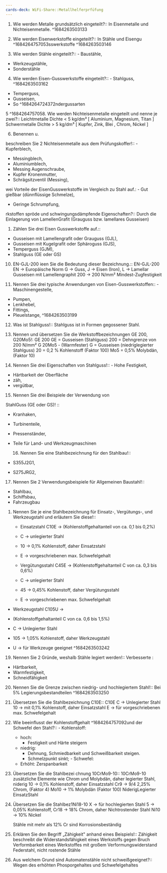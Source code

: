 ```yaml
---
cards-deck: WiFi-Share::Metallhelferprfüfung
---
```


1. Wie werden Metalle grundsätzlich eingeteilt?:: In Eisenmetalle und Nichteisenmetalle.
^1684263503133

2. Wie werden Eisenwerkstoffe eingeteilt?:: In Stähle und Eisengu
^1684264757053sswerkstoffe
^1684263503146

3. Wie werden Stähle eingeteilt?:: - Baustähle,
- Werkzeugstähle,
- Sonderstähle
4. Wie werden Eisen-Gusswerkstoffe eingeteilt?:: - Stahlguss,
^1684263503162
- Temperguss,
- Gusseisen,
- So
^1684264724372ndergussarten

5
^1684264757058. Wie werden Nichteisenmetalle eingeteilt und nenne je zwei?:: Leichtmetalle
Dichte < 5 kg/dm³
[ Aluminium, Magnesium, Titan ]
Schwermetalle
Dichte > 5 kg/dm³
[ Kupfer, Zink, Blei , Chrom, Nickel ]

6. Benennen u.

beschreiben Sie 2 Nichteisenmetalle aus dem Prüfungskoffer!:: - Kupferblech,
- Messingblech,
- Aluminiumblech,
- Messing Augenschraube,
- Kupfer Kronenmutter,
- Schrägsitzventil (Messing),

wei Vorteile der EisenGusswerkstoffe im Vergleich zu Stahl auf.: - Gut gießbar (dünnflüssige Schmelze),
- Geringe Schrumpfung,


rkstoffen spröde und schwingungsdämpfende Eigenschaften?:: Durch die Einlagerung von LamellenGrafit
(Grauguss bzw. lamellares Gusseisen)

1. Zählen Sie drei Eisen Gusswerkstoffe auf.::
 - Gusseisen mit Lamellengrafit oder Grauguss (GJL),
- Gusseisen mit Kugelgrafit oder Sphäroguss (GJS),
- Temperguss (GJM),
- Stahlguss (GE oder GS)

10. EN-GJL-200 ieen Sie die Bedeutung dieser Bezeichnung.::
EN-GJL-200
EN -> Europäische Norm
G -> Guss,
J -> Eisen (Iron),
L -> Lamellar Gusseisen mit Lamellengraphit
200 -> 200 N/mm² Mindest-Zugfestigkeit

11. Nennen Sie drei typische Anwendungen
von Eisen-Gusswerkstoffen:: -
Maschinengestelle,
- Pumpen,
- Lenkhebel,
- Fittings,
- Pleuelstange,
^1684263503199

12. Was ist Stahlguss!:: Stahlguss ist in Formen gegossener Stahl.


13. Nennen und übersetzen Sie die Werkstoffbezeichnungen GE 200,
G20Mo5!: GE 200
GE = Gusseisen (Stahlguss)
200 = Dehngrenze von 200 N/mm²
G 20Mo5 - (Warmfester)
G = Gusseisen (niedriglegierter Stahlguss)
20 = 0,2 % Kohlenstoff (Faktor 100)
Mo5 = 0,5% Molybdän, (Faktor 10)


14. Nennen Sie drei Eigenschaften von Stahlguss!:: - Hohe Festigkeit,

- Härtbarkeit der Oberfläche
- zäh,
- vergütbar,

15. Nennen Sie drei Beispiele der Verwendung von

StahlGuss (GE oder GS)! :: 
- Kranhaken,
- Turbinenteile,
- Pressenständer,
- Teile für Land- und Werkzeugmaschinen
  
  16. Nennen Sie eine Stahlbezeichnung für den Stahlbau!:: 
- S355J2G1,
- S275JRG2,


17. Nennen Sie 2 Verwendungsbeispiele für Allgemeinen Baustahl!:: 
- Stahlbau,
- Schiffsbau,
- Fahrzeugbau


1. Nennen Sie je eine Stahlbezeichnung für Einsatz-, Vergütungs-, und Werkzeugstahl und erläutern Sie diese!::
    - Einsatzstahl C10E -> (Kohlenstoffgehaltanteil von ca. 0,1 bis 0,2%)
    - C -> unlegierter Stahl
    -  10 -> 0,1% Kohlenstoff, daher Einsatzstahl
    - E -> vorgeschriebenen max. Schwefelgehalt
	
    - Vergütungsstahl C45E -> (Kohlenstoffgehaltanteil C von ca. 0,3 bis 0,6%)
    - C -> unlegierter Stahl
    - 45 -> 0,45% Kohlenstoff, daher Vergütungsstahl
    - E -> vorgeschriebenen max. Schwefelgehalt
	
- Werkzeugstahl C105U ->
- (Kohlenstoffgehaltanteil C von ca. 0,6 bis 1,5%)
- C -> Unlegierter Stahl

- 105 -> 1,05% Kohlenstoff, daher Werkzeugstahl
- U -> für Werkzeuge geeignet
^1684263503242

19. Nennen Sie 2 Gründe, weshalb Stähle legiert werden!::
     Verbesserte :
 - Härtbarkeit,
 - Warmfestigkeit,
 - Schneidfähigkeit

20. Nennen Sie die Grenze zwischen niedrig- und hochlegiertem Stahl!:: Bei 5% Legierungsbestandteilen
^1684263503250

21. Übersetzen Sie die Stahlbezeichnung C10E:: C10E
C -> Unlegierter Stahl
10 -> mit 0,1% Kohlenstoff, daher Einsatzstahl
E -> für vorgeschriebenen max. Schwefelgehalt

   22. Wie beeinflusst der Kohlenstoffgehalt 
^1684264757092und der Schwefel den Stahl?:: 
    - Kohlenstoff:
        - hoch: 
            - Festigkeit und Härte steigern
        - niedrig:
            - Dehnung, Schmiedbarkeit und Schweißbarkeit steigen.
            - Schmelzpunkt sinkt;
    - Schwefel:
        - Erhöht: Zerspanbarkeit

23. Übersetzen Sie die Stahlbezei
chnung 10CrMo9-10:: 10CrMo9-10
zusätzliche Elemente wie Chrom und Molybdän, daher legierter Stahl, niderig
10 -> 0,1% Kohlenstoff, daher Einsatzstahl
Cr9 -> 9/4 2,25% Chrom, (Faktor 4)
Mo10 -> 1% Molybdän (Faktor 100)
NiderigLegierter EinsatzStahl

24. Übersetzen Sie die Stahlbez1Ni18-10
    X -> für hochlegierten Stahl
    5 -> 0,05% Kohlenstoff,
    Cr18 -> 18% Chrom, daher Nichtrostender Stahl
    Ni10 -> 10% Nickel
	
    Stähle mit mehr als 12% Cr sind Korrosionsbeständig

25. Erklären Sie den Begriff „Zähigkeit" anhand eines Beispiels!:: Zähigkeit beschreibt die Widerstandsfähigkeit eines Werkstoffs gegen Bruch Verformbarkeit eines Werkstoffes mit großem Verformungswiderstand Federstahl, nicht 
rostende Stähle

26. Aus welchem Grund sind Automatenstähle nicht schweißgeeignet?:: Wegen des erhöhten Phosporgehaltes und Schwefelgehaltes
